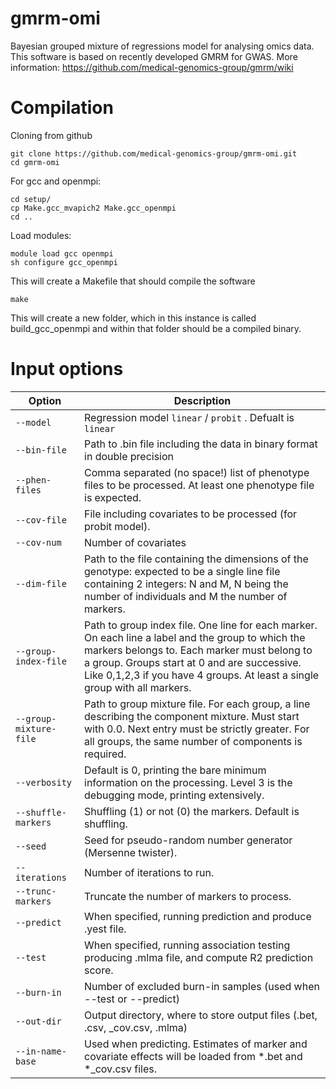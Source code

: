 # gmrm-omi
Bayesian grouped mixture of regressions model for analysing omics data. This software is based on recently developed GMRM for GWAS. More information:
https://github.com/medical-genomics-group/gmrm/wiki

# Compilation

Cloning from github
```
git clone https://github.com/medical-genomics-group/gmrm-omi.git
cd gmrm-omi
```

For gcc and openmpi:

```
cd setup/
cp Make.gcc_mvapich2 Make.gcc_openmpi
cd ..
```

Load modules:

```
module load gcc openmpi
sh configure gcc_openmpi
```

This will create a Makefile that should compile the software

```
make
```

This will create a new folder, which in this instance is called build_gcc_openmpi and within that folder should be a compiled binary.

# Input options

| Option | Description |
| --- | --- |
| `--model` | Regression model `linear` / `probit` . Defualt is `linear`|
| `--bin-file` | Path to .bin file including the data in binary format in double precision |
| `--phen-files` | Comma separated (no space!) list of phenotype files to be processed. At least one phenotype file is expected. |
| `--cov-file` | File including covariates to be processed (for probit model). |
| `--cov-num` | Number of covariates |
| `--dim-file` | Path to the file containing the dimensions of the genotype: expected to be a single line file containing 2 integers: N and M, N being the number of individuals and M the number of markers. |
| `--group-index-file` | Path to group index file. One line for each marker. On each line a label and the group to which the markers belongs to. Each marker must belong to a group. Groups start at 0 and are successive. Like 0,1,2,3 if you have 4 groups. At least a single group with all markers. |
| `--group-mixture-file` | Path to group mixture file. For each group, a line describing the component mixture. Must start with 0.0. Next entry must be strictly greater. For all groups, the same number of components is required. |
| `--verbosity` | Default is 0, printing the bare minimum information on the processing. Level 3 is the debugging mode, printing extensively. |
| `--shuffle-markers` | Shuffling (1) or not (0) the markers. Default is shuffling. |
| `--seed` | Seed for pseudo-random number generator (Mersenne twister). |
| `--iterations` | Number of iterations to run. |
| `--trunc-markers` | Truncate the number of markers to process. |
| `--predict` | When specified, running prediction and produce .yest file. |
| `--test` | When specified, running association testing producing .mlma file, and compute R2 prediction score. |
| `--burn-in` | Number of excluded burn-in samples (used when --test or --predict) |
| `--out-dir` | Output directory, where to store output files (.bet, .csv, _cov.csv, .mlma) |
| `--in-name-base` | Used when predicting. Estimates of marker and covariate effects will be loaded from *.bet and *_cov.csv files. |